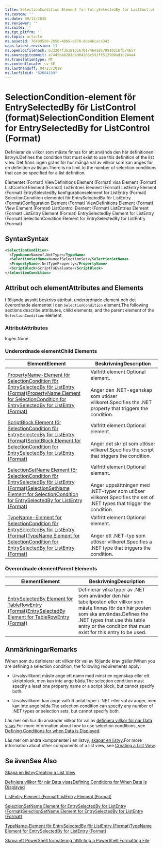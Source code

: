 ```yaml
---
title: SelectionCondition Element för EntrySelectedBy för ListControl (Format) | Microsoft Docs
ms.custom: ''
ms.date: 09/13/2016
ms.reviewer: ''
ms.suite: ''
ms.tgt_pltfrm: ''
ms.topic: article
ms.assetid: 7649d5d0-2b56-49b5-a670-dde46caca343
caps.latest.revision: 11
ms.openlocfilehash: 633204f3b181316761746ea2679910216fb74657
ms.sourcegitcommit: e7445ba8203da304286c591ff513900ad1c244a4
ms.translationtype: MT
ms.contentlocale: sv-SE
ms.lasthandoff: 04/23/2019
ms.locfileid: "62064109"
---
```

# <a name="selectioncondition-element-for-entryselectedby-for-listcontrol-format"></a><span data-ttu-id="bf8e4-102">SelectionCondition-element för EntrySelectedBy för ListControl (format)</span><span class="sxs-lookup"><span data-stu-id="bf8e4-102">SelectionCondition Element for EntrySelectedBy for ListControl (Format)</span></span>

<span data-ttu-id="bf8e4-103">Definierar de villkor som måste finnas för att använda den här definitionen i listvyn.</span><span class="sxs-lookup"><span data-stu-id="bf8e4-103">Defines the condition that must exist to use this definition of the list view.</span></span> <span data-ttu-id="bf8e4-104">Det finns ingen gräns för hur många val av villkor som kan anges för en definition av listan.</span><span class="sxs-lookup"><span data-stu-id="bf8e4-104">There is no limit to the number of selection conditions that can be specified for a list definition.</span></span>

<span data-ttu-id="bf8e4-105">Elementet (Format) ViewDefinitions Element (Format) visa Element (Format) ListControl Element (Format) ListEntries Element (Format) ListEntry Element (Format) EntrySelectedBy konfigurationselement för ListEntry (Format) SelectionCondition elementet för EntrySelectedBy för ListEntry (Format)</span><span class="sxs-lookup"><span data-stu-id="bf8e4-105">Configuration Element (Format) ViewDefinitions Element (Format) View Element (Format) ListControl Element (Format) ListEntries Element (Format) ListEntry Element (Format) EntrySelectedBy Element for ListEntry (Format) SelectionCondition Element for EntrySelectedBy for ListEntry (Format)</span></span>

## <a name="syntax"></a><span data-ttu-id="bf8e4-106">Syntax</span><span class="sxs-lookup"><span data-stu-id="bf8e4-106">Syntax</span></span>

```xml
<SelectionCondition>
  <TypeName>Nameof.NetType</TypeName>
  <SelectionSetName>NameofSelectionSet</SelectionSetName>
  <PropertyName>.NetTypeProperty</PropertyName>
  <ScriptBlock>ScriptToEvaluate</ScriptBlock>
</SelectionCondition>
```

## <a name="attributes-and-elements"></a><span data-ttu-id="bf8e4-107">Attribut och element</span><span class="sxs-lookup"><span data-stu-id="bf8e4-107">Attributes and Elements</span></span>

<span data-ttu-id="bf8e4-108">I följande avsnitt beskrivs attribut, underordnade element och det överordnade elementet i den `SelectionCondition` element.</span><span class="sxs-lookup"><span data-stu-id="bf8e4-108">The following sections describe attributes, child elements, and the parent element of the `SelectionCondition` element.</span></span>

### <a name="attributes"></a><span data-ttu-id="bf8e4-109">Attribut</span><span class="sxs-lookup"><span data-stu-id="bf8e4-109">Attributes</span></span>

<span data-ttu-id="bf8e4-110">Ingen.</span><span class="sxs-lookup"><span data-stu-id="bf8e4-110">None.</span></span>

### <a name="child-elements"></a><span data-ttu-id="bf8e4-111">Underordnade element</span><span class="sxs-lookup"><span data-stu-id="bf8e4-111">Child Elements</span></span>

|<span data-ttu-id="bf8e4-112">Element</span><span class="sxs-lookup"><span data-stu-id="bf8e4-112">Element</span></span>|<span data-ttu-id="bf8e4-113">Beskrivning</span><span class="sxs-lookup"><span data-stu-id="bf8e4-113">Description</span></span>|
|-------------|-----------------|
|[<span data-ttu-id="bf8e4-114">PropertyName-Element för SelectionCondition för EntrySelectedBy för ListEntry (Format)</span><span class="sxs-lookup"><span data-stu-id="bf8e4-114">PropertyName Element for SelectionCondition for EntrySelectedBy for ListEntry (Format)</span></span>](./propertyname-element-for-selectioncondition-for-entryselectedby-for-listcontrol-format.md)|<span data-ttu-id="bf8e4-115">Valfritt element.</span><span class="sxs-lookup"><span data-stu-id="bf8e4-115">Optional element.</span></span><br /><br /> <span data-ttu-id="bf8e4-116">Anger den .NET-egenskap som utlöser villkoret.</span><span class="sxs-lookup"><span data-stu-id="bf8e4-116">Specifies the .NET property that triggers the condition.</span></span>|
|[<span data-ttu-id="bf8e4-117">ScriptBlock Element för SelectionCondition för EntrySelectedBy för ListEntry (Format)</span><span class="sxs-lookup"><span data-stu-id="bf8e4-117">ScriptBlock Element for SelectionCondition for EntrySelectedBy for ListEntry (Format)</span></span>](./scriptblock-element-for-selectioncondition-for-entryselectedby-for-listcontrol-format.md)|<span data-ttu-id="bf8e4-118">Valfritt element.</span><span class="sxs-lookup"><span data-stu-id="bf8e4-118">Optional element.</span></span><br /><br /> <span data-ttu-id="bf8e4-119">Anger det skript som utlöser villkoret.</span><span class="sxs-lookup"><span data-stu-id="bf8e4-119">Specifies the script that triggers the condition.</span></span>|
|[<span data-ttu-id="bf8e4-120">SelectionSetName Element för SelectionCondition för EntrySelectedBy för ListEntry (Format)</span><span class="sxs-lookup"><span data-stu-id="bf8e4-120">SelectionSetName Element for SelectionCondition for EntrySelectedBy for ListEntry (Format)</span></span>](./selectionsetname-element-for-selectioncondition-for-entryselectedby-for-listentry-format.md)|<span data-ttu-id="bf8e4-121">Valfritt element.</span><span class="sxs-lookup"><span data-stu-id="bf8e4-121">Optional element.</span></span><br /><br /> <span data-ttu-id="bf8e4-122">Anger uppsättningen med .NET-typer som utlöser villkoret.</span><span class="sxs-lookup"><span data-stu-id="bf8e4-122">Specifies the set of .NET types that trigger the condition.</span></span>|
|[<span data-ttu-id="bf8e4-123">TypeName-Element för SelectionCondition för EntrySelectedBy för ListEntry (Format)</span><span class="sxs-lookup"><span data-stu-id="bf8e4-123">TypeName Element for SelectionCondition for EntrySelectedBy for ListEntry (Format)</span></span>](./typename-element-for-selectioncondition-for-entryselectedby-for-listcontrol-format.md)|<span data-ttu-id="bf8e4-124">Valfritt element.</span><span class="sxs-lookup"><span data-stu-id="bf8e4-124">Optional element.</span></span><br /><br /> <span data-ttu-id="bf8e4-125">Anger ett .NET-typ som utlöser villkoret.</span><span class="sxs-lookup"><span data-stu-id="bf8e4-125">Specifies a .NET type that triggers the condition.</span></span>|

### <a name="parent-elements"></a><span data-ttu-id="bf8e4-126">Överordnade element</span><span class="sxs-lookup"><span data-stu-id="bf8e4-126">Parent Elements</span></span>

|<span data-ttu-id="bf8e4-127">Element</span><span class="sxs-lookup"><span data-stu-id="bf8e4-127">Element</span></span>|<span data-ttu-id="bf8e4-128">Beskrivning</span><span class="sxs-lookup"><span data-stu-id="bf8e4-128">Description</span></span>|
|-------------|-----------------|
|[<span data-ttu-id="bf8e4-129">EntrySelectedBy Element för TableRowEntry (Format)</span><span class="sxs-lookup"><span data-stu-id="bf8e4-129">EntrySelectedBy Element for TableRowEntry (Format)</span></span>](./entryselectedby-element-for-tablerowentry-for-tablecontrol-format.md)|<span data-ttu-id="bf8e4-130">Definierar vilka typer av .NET som använder den här tabellposten eller villkor som måste finnas för den här posten som ska användas.</span><span class="sxs-lookup"><span data-stu-id="bf8e4-130">Defines the .NET types that use this table entry or the condition that must exist for this entry to be used.</span></span>|

## <a name="remarks"></a><span data-ttu-id="bf8e4-131">Anmärkningar</span><span class="sxs-lookup"><span data-stu-id="bf8e4-131">Remarks</span></span>

<span data-ttu-id="bf8e4-132">lWhen som du definierar ett villkor för val av följande krav gäller:</span><span class="sxs-lookup"><span data-stu-id="bf8e4-132">lWhen you are defining a selection condition, the following requirements apply:</span></span>

- <span data-ttu-id="bf8e4-133">Urvalsvillkoret måste ange ett namn med minst en egenskap eller ett skriptblock, men kan inte ange båda.</span><span class="sxs-lookup"><span data-stu-id="bf8e4-133">The selection condition must specify a least one property name or a script block, but cannot specify both.</span></span>

- <span data-ttu-id="bf8e4-134">Urvalsvillkoret kan ange valfritt antal typer i .NET eller val av anger, men kan inte ange båda.</span><span class="sxs-lookup"><span data-stu-id="bf8e4-134">The selection condition can specify any number of .NET types or selection sets, but cannot specify both.</span></span>

<span data-ttu-id="bf8e4-135">Läs mer om hur du använder villkor för val av [definiera villkor för när Data visas](./defining-conditions-for-displaying-data.md).</span><span class="sxs-lookup"><span data-stu-id="bf8e4-135">For more information about how to use selection conditions, see [Defining Conditions for when Data is Displayed](./defining-conditions-for-displaying-data.md).</span></span>

<span data-ttu-id="bf8e4-136">Läs mer om andra komponenter i en listvy, [skapar en listvy](./creating-a-list-view.md).</span><span class="sxs-lookup"><span data-stu-id="bf8e4-136">For more information about other components of a list view, see [Creating a List View](./creating-a-list-view.md).</span></span>

## <a name="see-also"></a><span data-ttu-id="bf8e4-137">Se även</span><span class="sxs-lookup"><span data-stu-id="bf8e4-137">See Also</span></span>

[<span data-ttu-id="bf8e4-138">Skapa en listvy</span><span class="sxs-lookup"><span data-stu-id="bf8e4-138">Creating a List View</span></span>](./creating-a-list-view.md)

[<span data-ttu-id="bf8e4-139">Definiera villkor för när Data visas</span><span class="sxs-lookup"><span data-stu-id="bf8e4-139">Defining Conditions for When Data Is Displayed</span></span>](./defining-conditions-for-displaying-data.md)

[<span data-ttu-id="bf8e4-140">ListEntry Element (Format)</span><span class="sxs-lookup"><span data-stu-id="bf8e4-140">ListEntry Element (Format)</span></span>](./listentry-element-for-listcontrol-format.md)

[<span data-ttu-id="bf8e4-141">SelectionSetName Element för EntrySelectedBy för ListEntry (Format)</span><span class="sxs-lookup"><span data-stu-id="bf8e4-141">SelectionSetName Element for EntrySelectedBy for ListEntry (Format)</span></span>](./selectionsetname-element-for-entryselectedby-for-listcontrol-format.md)

[<span data-ttu-id="bf8e4-142">TypeName-Element för EntrySelectedBy för ListEntry (Format)</span><span class="sxs-lookup"><span data-stu-id="bf8e4-142">TypeName Element for EntrySelectedBy for ListEntry (Format)</span></span>](http://msdn.microsoft.com/en-us/fcd4daa6-f3fd-43f7-a468-03c582d34533)

[<span data-ttu-id="bf8e4-143">Skriva ett PowerShell formatering fil</span><span class="sxs-lookup"><span data-stu-id="bf8e4-143">Writing a PowerShell Formatting File</span></span>](./writing-a-powershell-formatting-file.md)
